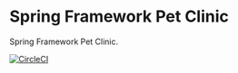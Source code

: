 # Spring Framework Pet Clinic
Spring Framework Pet Clinic.

[![CircleCI](https://circleci.com/gh/RaynerMDZ/sfg-pet-clinic/tree/master.svg?style=svg)](https://circleci.com/gh/RaynerMDZ/sfg-pet-clinic/tree/master)
